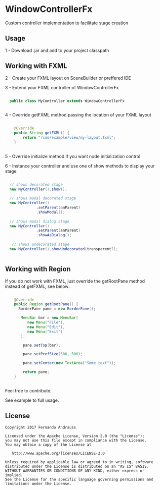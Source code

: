 # WindowControllerFx
Custom controller implementation to facilitate stage creation

## Usage 
1 - Download .jar and add to your project classpath

## Working with FXML

2 - Create your FXML layout on SceneBuilder or preffered IDE

3 - Extend your FXML controller of WindowControllerFx

```java

  public class MyController extends WindowControllerFx
  
```
4 - Override getFXML method passing the location of your FXML layout

```java

    @Override
    public String getFXML() {
        return "/com/example/view/my-layout.fxml";
    }
  
```
5 - Override initialize method if you want node initialization control 

6 - Instance your controller and use one of show methods to display your stage
```java

  // shows decorated stage
  new MyController().show();
  
  // shows modal decorated stage
  new MyController()
              .setParent(anParent)
              .showModal();
  
  // shows modal dialog stage
  new MyController()
              .setParent(anParent)
              .showAsDialog();
              
   // shows undecorated stage
  new MyController().showUndecorated(transparent?);
  
```

## Working with Region

If you do not work with FXML, just override the getRootPane method instead of getFXML, see below:

```java

    @Override
    public Region getRootPane() {
      BorderPane pane = new BorderPane();

       MenuBar bar = new MenuBar(
          new Menu("File"),
          new Menu("Edit"),
          new Menu("Exit")
       );

        pane.setTop(bar);

        pane.setPrefSize(500, 500);

        pane.setCenter(new TextArea("Some text"));

        return pane;
    }
  
```

Feel free to contribute. 

See example to full usage.

## License

```
Copyright 2017 Fernando Andrauss

Licensed under the Apache License, Version 2.0 (the "License");
you may not use this file except in compliance with the License.
You may obtain a copy of the License at

   http://www.apache.org/licenses/LICENSE-2.0

Unless required by applicable law or agreed to in writing, software
distributed under the License is distributed on an "AS IS" BASIS,
WITHOUT WARRANTIES OR CONDITIONS OF ANY KIND, either express or implied.
See the License for the specific language governing permissions and
limitations under the License.
```
